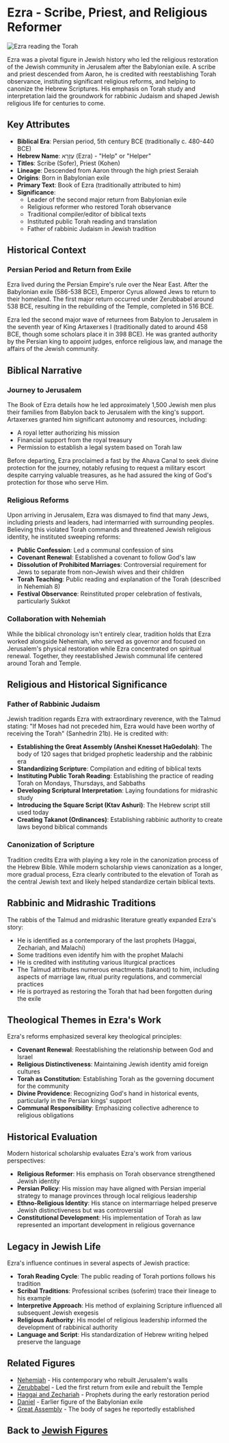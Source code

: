 # Ezra - Scribe, Priest, and Religious Reformer

![Ezra reading the Torah](ezra_reading_torah.jpg)

Ezra was a pivotal figure in Jewish history who led the religious restoration of the Jewish community in Jerusalem after the Babylonian exile. A scribe and priest descended from Aaron, he is credited with reestablishing Torah observance, instituting significant religious reforms, and helping to canonize the Hebrew Scriptures. His emphasis on Torah study and interpretation laid the groundwork for rabbinic Judaism and shaped Jewish religious life for centuries to come.

## Key Attributes

- **Biblical Era**: Persian period, 5th century BCE (traditionally c. 480-440 BCE)
- **Hebrew Name**: עֶזְרָא (Ezra) - "Help" or "Helper"
- **Titles**: Scribe (Sofer), Priest (Kohen)
- **Lineage**: Descended from Aaron through the high priest Seraiah
- **Origins**: Born in Babylonian exile
- **Primary Text**: Book of Ezra (traditionally attributed to him)
- **Significance**:
  - Leader of the second major return from Babylonian exile
  - Religious reformer who restored Torah observance
  - Traditional compiler/editor of biblical texts
  - Instituted public Torah reading and translation
  - Father of rabbinic Judaism in Jewish tradition

## Historical Context

### Persian Period and Return from Exile

Ezra lived during the Persian Empire's rule over the Near East. After the Babylonian exile (586-538 BCE), Emperor Cyrus allowed Jews to return to their homeland. The first major return occurred under Zerubbabel around 538 BCE, resulting in the rebuilding of the Temple, completed in 516 BCE.

Ezra led the second major wave of returnees from Babylon to Jerusalem in the seventh year of King Artaxerxes I (traditionally dated to around 458 BCE, though some scholars place it in 398 BCE). He was granted authority by the Persian king to appoint judges, enforce religious law, and manage the affairs of the Jewish community.

## Biblical Narrative

### Journey to Jerusalem

The Book of Ezra details how he led approximately 1,500 Jewish men plus their families from Babylon back to Jerusalem with the king's support. Artaxerxes granted him significant autonomy and resources, including:
- A royal letter authorizing his mission
- Financial support from the royal treasury
- Permission to establish a legal system based on Torah law

Before departing, Ezra proclaimed a fast by the Ahava Canal to seek divine protection for the journey, notably refusing to request a military escort despite carrying valuable treasures, as he had assured the king of God's protection for those who serve Him.

### Religious Reforms

Upon arriving in Jerusalem, Ezra was dismayed to find that many Jews, including priests and leaders, had intermarried with surrounding peoples. Believing this violated Torah commands and threatened Jewish religious identity, he instituted sweeping reforms:

- **Public Confession**: Led a communal confession of sins
- **Covenant Renewal**: Established a covenant to follow God's law
- **Dissolution of Prohibited Marriages**: Controversial requirement for Jews to separate from non-Jewish wives and their children
- **Torah Teaching**: Public reading and explanation of the Torah (described in Nehemiah 8)
- **Festival Observance**: Reinstituted proper celebration of festivals, particularly Sukkot

### Collaboration with Nehemiah

While the biblical chronology isn't entirely clear, tradition holds that Ezra worked alongside Nehemiah, who served as governor and focused on Jerusalem's physical restoration while Ezra concentrated on spiritual renewal. Together, they reestablished Jewish communal life centered around Torah and Temple.

## Religious and Historical Significance

### Father of Rabbinic Judaism

Jewish tradition regards Ezra with extraordinary reverence, with the Talmud stating: "If Moses had not preceded him, Ezra would have been worthy of receiving the Torah" (Sanhedrin 21b). He is credited with:

- **Establishing the Great Assembly (Anshei Knesset HaGedolah)**: The body of 120 sages that bridged prophetic leadership and the rabbinic era
- **Standardizing Scripture**: Compilation and editing of biblical texts
- **Instituting Public Torah Reading**: Establishing the practice of reading Torah on Mondays, Thursdays, and Sabbaths
- **Developing Scriptural Interpretation**: Laying foundations for midrashic study
- **Introducing the Square Script (Ktav Ashuri)**: The Hebrew script still used today
- **Creating Takanot (Ordinances)**: Establishing rabbinic authority to create laws beyond biblical commands

### Canonization of Scripture

Tradition credits Ezra with playing a key role in the canonization process of the Hebrew Bible. While modern scholarship views canonization as a longer, more gradual process, Ezra clearly contributed to the elevation of Torah as the central Jewish text and likely helped standardize certain biblical texts.

## Rabbinic and Midrashic Traditions

The rabbis of the Talmud and midrashic literature greatly expanded Ezra's story:

- He is identified as a contemporary of the last prophets (Haggai, Zechariah, and Malachi)
- Some traditions even identify him with the prophet Malachi
- He is credited with instituting various liturgical practices
- The Talmud attributes numerous enactments (takanot) to him, including aspects of marriage law, ritual purity regulations, and commercial practices
- He is portrayed as restoring the Torah that had been forgotten during the exile

## Theological Themes in Ezra's Work

Ezra's reforms emphasized several key theological principles:

- **Covenant Renewal**: Reestablishing the relationship between God and Israel
- **Religious Distinctiveness**: Maintaining Jewish identity amid foreign cultures
- **Torah as Constitution**: Establishing Torah as the governing document for the community
- **Divine Providence**: Recognizing God's hand in historical events, particularly in the Persian kings' support
- **Communal Responsibility**: Emphasizing collective adherence to religious obligations

## Historical Evaluation

Modern historical scholarship evaluates Ezra's work from various perspectives:

- **Religious Reformer**: His emphasis on Torah observance strengthened Jewish identity
- **Persian Policy**: His mission may have aligned with Persian imperial strategy to manage provinces through local religious leadership
- **Ethno-Religious Identity**: His stance on intermarriage helped preserve Jewish distinctiveness but was controversial
- **Constitutional Development**: His implementation of Torah as law represented an important development in religious governance

## Legacy in Jewish Life

Ezra's influence continues in several aspects of Jewish practice:

- **Torah Reading Cycle**: The public reading of Torah portions follows his tradition
- **Scribal Traditions**: Professional scribes (soferim) trace their lineage to his example
- **Interpretive Approach**: His method of explaining Scripture influenced all subsequent Jewish exegesis
- **Religious Authority**: His model of religious leadership informed the development of rabbinical authority
- **Language and Script**: His standardization of Hebrew writing helped preserve the language

## Related Figures

- [Nehemiah](./nehemiah.md) - His contemporary who rebuilt Jerusalem's walls
- [Zerubbabel](./zerubbabel.md) - Led the first return from exile and rebuilt the Temple
- [Haggai and Zechariah](./minor_prophets.md) - Prophets during the early restoration period
- [Daniel](./daniel.md) - Earlier figure of the Babylonian exile
- [Great Assembly](./great_assembly.md) - The body of sages he reportedly established

## Back to [Jewish Figures](./README.md)
